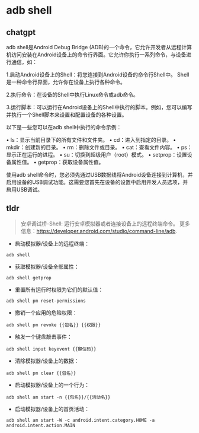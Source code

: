 # adb shell 
## chatgpt 
adb shell是Android Debug Bridge (ADB)的一个命令，它允许开发者从远程计算机访问安装在Android设备上的命令行界面。它允许你执行一系列命令，与设备进行通信，如：

1.启动Android设备上的Shell：将您连接到Android设备的命令行Shell中。
Shell是一种命令行界面，允许你在设备上执行各种命令。

2.执行命令：在设备的Shell中执行Linux命令或adb命令。

3.运行脚本：可以运行在Android设备上的Shell中执行的脚本。例如，您可以编写并执行一个Shell脚本来设置和配置设备的各种设置。

以下是一些您可以在adb shell中执行的命令示例：

• ls：显示当前目录下的所有文件和文件夹。
• cd：进入到指定的目录。
• mkdir：创建新的目录。
• rm：删除文件或目录。
• cat：查看文件内容。
• ps：显示正在运行的进程。
• su：切换到超级用户（root）模式。
• setprop：设置设备属性值。
• getprop：获取设备属性值。

使用adb shell命令时，您必须先通过USB数据线将Android设备连接到计算机，并启用设备的USB调试功能。这需要您首先在设备的设置中启用开发人员选项，并启用USB调试。 

## tldr 
 
> 安卓调试桥-Shell: 运行安卓模拟器或者连接设备上的远程终端命令。
> 更多信息：<https://developer.android.com/studio/command-line/adb>.

- 启动模拟器/设备上的远程终端：

`adb shell`

- 获取模拟器/设备全部属性：

`adb shell getprop`

- 重置所有运行时权限为它们的默认值：

`adb shell pm reset-permissions`

- 撤销一个应用的危险权限：

`adb shell pm revoke {{包名}} {{权限}}`

- 触发一个键盘敲击事件：

`adb shell input keyevent {{键位码}}`

- 清除模拟器/设备上的数据：

`adb shell pm clear {{包名}}`

- 启动模拟器/设备上的一个行为：

`adb shell am start -n {{包名}}/{{活动名}}`

- 启动模拟器/设备上的首页活动：

`adb shell am start -W -c android.intent.category.HOME -a android.intent.action.MAIN`
